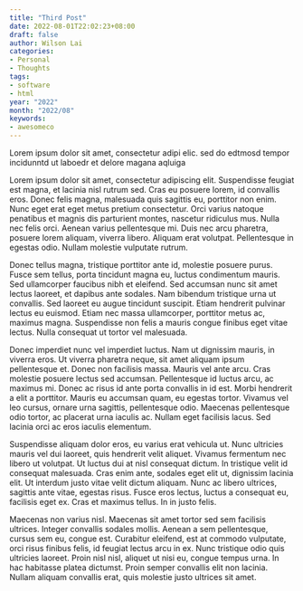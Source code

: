 ```yaml
---
title: "Third Post"
date: 2022-08-01T22:02:23+08:00
draft: false
author: Wilson Lai
categories:
- Personal
- Thoughts
tags:
- software
- html
year: "2022"
month: "2022/08"
keywords: 
- awesomeco
---
```

Lorem ipsum dolor sit amet, consectetur adipi elic. sed do edtmosd tempor incidunntd ut laboedr et delore magana aqluiga
<!--more-->
Lorem ipsum dolor sit amet, consectetur adipiscing elit. Suspendisse feugiat est magna, et lacinia nisl rutrum sed. Cras eu posuere lorem, id convallis eros. Donec felis magna, malesuada quis sagittis eu, porttitor non enim. Nunc eget erat eget metus pretium consectetur. Orci varius natoque penatibus et magnis dis parturient montes, nascetur ridiculus mus. Nulla nec felis orci. Aenean varius pellentesque mi. Duis nec arcu pharetra, posuere lorem aliquam, viverra libero. Aliquam erat volutpat. Pellentesque in egestas odio. Nullam molestie vulputate rutrum.

Donec tellus magna, tristique porttitor ante id, molestie posuere purus. Fusce sem tellus, porta tincidunt magna eu, luctus condimentum mauris. Sed ullamcorper faucibus nibh et eleifend. Sed accumsan nunc sit amet lectus laoreet, et dapibus ante sodales. Nam bibendum tristique urna ut convallis. Sed laoreet eu augue tincidunt suscipit. Etiam hendrerit pulvinar lectus eu euismod. Etiam nec massa ullamcorper, porttitor metus ac, maximus magna. Suspendisse non felis a mauris congue finibus eget vitae lectus. Nulla consequat ut tortor vel malesuada.

Donec imperdiet nunc vel imperdiet luctus. Nam ut dignissim mauris, in viverra eros. Ut viverra pharetra neque, sit amet aliquam ipsum pellentesque et. Donec non facilisis massa. Mauris vel ante arcu. Cras molestie posuere lectus sed accumsan. Pellentesque id luctus arcu, ac maximus mi. Donec ac risus id ante porta convallis in id est. Morbi hendrerit a elit a porttitor. Mauris eu accumsan quam, eu egestas tortor. Vivamus vel leo cursus, ornare urna sagittis, pellentesque odio. Maecenas pellentesque odio tortor, ac placerat urna iaculis ac. Nullam eget facilisis lacus. Sed lacinia orci ac eros iaculis elementum.

Suspendisse aliquam dolor eros, eu varius erat vehicula ut. Nunc ultricies mauris vel dui laoreet, quis hendrerit velit aliquet. Vivamus fermentum nec libero ut volutpat. Ut luctus dui at nisl consequat dictum. In tristique velit id consequat malesuada. Cras enim ante, sodales eget elit ut, dignissim lacinia elit. Ut interdum justo vitae velit dictum aliquam. Nunc ac libero ultrices, sagittis ante vitae, egestas risus. Fusce eros lectus, luctus a consequat eu, facilisis eget ex. Cras et maximus tellus. In in justo felis.

Maecenas non varius nisl. Maecenas sit amet tortor sed sem facilisis ultrices. Integer convallis sodales mollis. Aenean a sem pellentesque, cursus sem eu, congue est. Curabitur eleifend, est at commodo vulputate, orci risus finibus felis, id feugiat lectus arcu in ex. Nunc tristique odio quis ultricies laoreet. Proin nisl nisl, aliquet ut nisi eu, congue tempus urna. In hac habitasse platea dictumst. Proin semper convallis elit non lacinia. Nullam aliquam convallis erat, quis molestie justo ultrices sit amet.